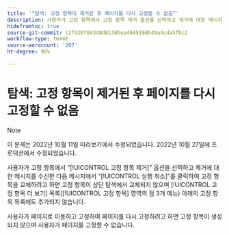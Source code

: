 ```yaml
---
title: '“탐색: 고정 항목이 제거된 후 페이지를 다시 고정할 수 없음”'
description: 사용자가 고정 항목에서 고정 항목 제거 옵션을 선택하고 제거에 대한 메시지를 받은 후 메시지에서 실행 취소를 클릭하여 고정 항목 교체를 시도하려고 하면 고정 항목이 상단 탐색에서 교체되지 않으며 고정 항목 더 보기 목록(고정 항목의 점 3개 메뉴) 영역 아래의 고정 항목 목록에도 추가되지 않습니다. 사용자가 페이지로 이동하고 고정하여 페이지를 다시 고정하려고 하면 고정 항목이 생성되지 않으며 사용자가 페이지를 고정할 수 없습니다.
hidefromtoc: true
source-git-commit: c2fd207043d8d813dbea4695198b49a4cda5fbc2
workflow-type: tm+mt
source-wordcount: '207'
ht-degree: 96%

---
```



# 탐색: 고정 항목이 제거된 후 페이지를 다시 고정할 수 없음

>[!NOTE]
>
>이 문제는 2022년 10월 11일 미리보기에서 수정되었습니다. 2022년 10월 27일에 프로덕션에서 수정되었습니다.

사용자가 고정 항목에서 “[!UICONTROL 고정 항목 제거]” 옵션을 선택하고 제거에 대한 메시지를 수신한 다음 메시지에서 “[!UICONTROL 실행 취소]”를 클릭하여 고정 항목을 교체하려고 하면 고정 항목이 상단 탐색에서 교체되지 않으며 [!UICONTROL 고정 항목 더 보기] 목록([!UICONTROL 고정 항목] 영역의 점 3개 메뉴) 아래의 고정 항목 목록에도 추가되지 않습니다.

사용자가 페이지로 이동하고 고정하여 페이지를 다시 고정하려고 하면 고정 항목이 생성되지 않으며 사용자가 페이지를 고정할 수 없습니다.

